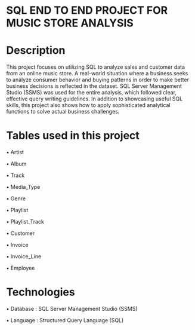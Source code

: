 # SQL END TO END PROJECT FOR MUSIC STORE ANALYSIS

# Description 

This project focuses on utilizing SQL to analyze sales and customer data from an online music store. A real-world situation where a business seeks to analyze consumer behavior and buying patterns in order to make better business decisions is reflected in the dataset. 
SQL Server Management Studio (SSMS) was used for the entire analysis, which followed clear, effective query writing guidelines. In addition to showcasing useful SQL skills, this project also shows how to apply sophisticated analytical functions to solve actual business challenges.

# Tables used in this project 
•	Artist

•	Album

•	Track

•	Media_Type

•	Genre

•	Playlist

•	Playlist_Track

•	Customer

•	Invoice

•	Invoice_Line

•	Employee

# Technologies
 
•	Database : SQL Server Management Studio (SSMS)

•	Language :  Structured Query Language (SQL)


